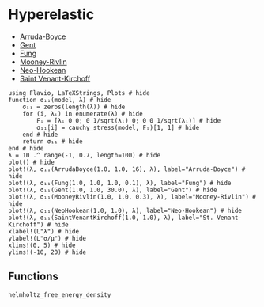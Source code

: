 # Hyperelastic

* [Arruda-Boyce](hyperelastic/arruda_boyce.md)
* [Gent](hyperelastic/gent.md)
* [Fung](hyperelastic/fung.md)
* [Mooney-Rivlin](hyperelastic/mooney_rivlin.md)
* [Neo-Hookean](hyperelastic/neo_hookean.md)
* [Saint Venant-Kirchoff](hyperelastic/saint_venant_kirchoff.md)

```@example
using Flavio, LaTeXStrings, Plots # hide
function σ₁₁(model, λ) # hide
    σ₁₁ = zeros(length(λ)) # hide
    for (i, λᵢ) in enumerate(λ) # hide
        Fᵢ = [λᵢ 0 0; 0 1/sqrt(λᵢ) 0; 0 0 1/sqrt(λᵢ)] # hide
        σ₁₁[i] = cauchy_stress(model, Fᵢ)[1, 1] # hide
    end # hide
    return σ₁₁ # hide
end # hide
λ = 10 .^ range(-1, 0.7, length=100) # hide
plot() # hide
plot!(λ, σ₁₁(ArrudaBoyce(1.0, 1.0, 16), λ), label="Arruda-Boyce") # hide
plot!(λ, σ₁₁(Fung(1.0, 1.0, 1.0, 0.1), λ), label="Fung") # hide
plot!(λ, σ₁₁(Gent(1.0, 1.0, 30.0), λ), label="Gent") # hide
plot!(λ, σ₁₁(MooneyRivlin(1.0, 1.0, 0.3), λ), label="Mooney-Rivlin") # hide
plot!(λ, σ₁₁(NeoHookean(1.0, 1.0), λ), label="Neo-Hookean") # hide
plot!(λ, σ₁₁(SaintVenantKirchoff(1.0, 1.0), λ), label="St. Venant-Kirchoff") # hide
xlabel!(L"λ") # hide
ylabel!(L"σ/μ") # hide
xlims!(0, 5) # hide
ylims!(-10, 20) # hide
```

## Functions

```@docs
helmholtz_free_energy_density
```
